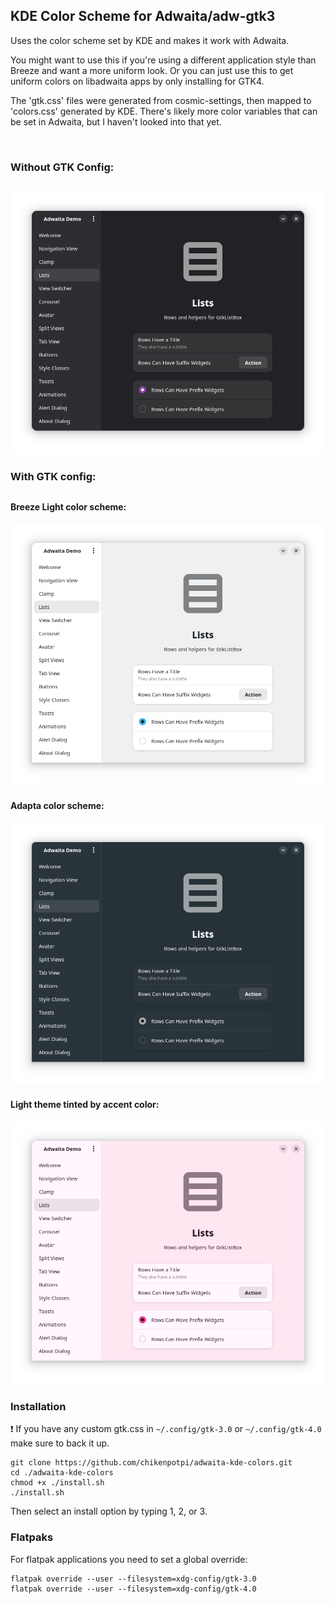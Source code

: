 ## KDE Color Scheme for Adwaita/adw-gtk3
Uses the color scheme set by KDE and makes it work with Adwaita.

You might want to use this if you're using a different application style than Breeze and want a more uniform look. Or you can just use this to get uniform colors on libadwaita apps by only installing for GTK4.

The 'gtk.css' files were generated from cosmic-settings, then mapped to 'colors.css' generated by KDE. There's likely more color variables that can be set in Adwaita, but I haven't looked into that yet.

<br/>

### Without GTK Config:
##
<p align="left">
    <img src="screenshots/adwaita-dark.png" width="600">
</p>

### With GTK config:
##
#### Breeze Light color scheme:
<p align="left">
    <img src="screenshots/breeze-light.png" width="600">
</p>

#### Adapta color scheme:
<p align="left">
    <img src="screenshots/adapta-dark.png" width="600">
</p>

</p>

#### Light theme tinted by accent color:
<p align="left">
    <img src="screenshots/tinted-pink.png" width="600">
</p>

### Installation
❗ If you have any custom gtk.css in ```~/.config/gtk-3.0``` or ```~/.config/gtk-4.0``` make sure to back it up.
```
git clone https://github.com/chikenpotpi/adwaita-kde-colors.git
cd ./adwaita-kde-colors
chmod +x ./install.sh
./install.sh
```
Then select an install option by typing 1, 2, or 3.

### Flatpaks
For flatpak applications you need to set a global override:
```
flatpak override --user --filesystem=xdg-config/gtk-3.0
flatpak override --user --filesystem=xdg-config/gtk-4.0
```
